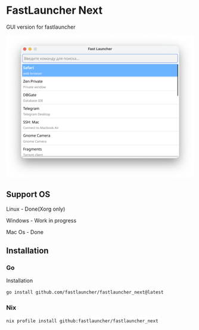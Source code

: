 # FastLauncher Next

GUI version for fastlauncher

![main windows](https://github.com/fastlauncher/fastlauncher_next/blob/main/guides/screenshots/main.png?raw=true)

## Support OS

Linux - Done(Xorg only)

Windows - Work in progress

Mac Os - Done


## Installation

### Go
Installation

```bash
go install github.com/fastlauncher/fastlauncher_next@latest     
```


### Nix

```bash
nix profile install github:fastlauncher/fastlauncher_next 
```


